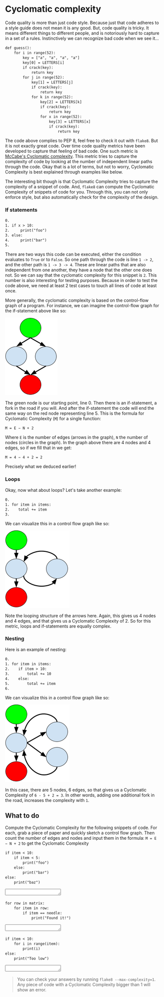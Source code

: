 # Cyclomatic complexity

Code quality is more than just code style. Because just that code adheres to a style guide does not mean it is any good. But, code quality is tricky. It means different things to different people, and is notoriously hard to capture in a set of a rules. Instinctively we can recognize bad code when we see it...

    def guess():
        for i in range(52):
            key = ["a", "a", "a", "a"]
            key[0] = LETTERS[i]
            if crack(key):
                return key
            for j in range(52):
                key[1] = LETTERS[j]
                if crack(key):
                    return key
                for k in range(52):
                    key[2] = LETTERS[k]
                    if crack(key):
                        return key
                    for x in range(52):
                        key[3] = LETTERS[x]
                        if crack(key):
                            return key

The code above complies to PEP 8, feel free to check it out with `flake8`. But it is not exactly great code. Over time code quality metrics have been developed to capture that feeling of bad code. One such metric is [McCabe's Cyclomatic complexity](https://en.wikipedia.org/wiki/Cyclomatic_complexity). This metric tries to capture the complexity of code by looking at the number of independent linear paths through the code. Okay that is a lot of terms, but not to worry, Cyclomatic Complexity is best explained through examples like below.

The interesting bit though is that Cyclomatic Complexity tries to capture the complexity of a snippet of code. And, `flake8` can compute the Cyclomatic Complexity of snippets of code for you. Through this, you can not only enforce style, but also automatically check for the complexity of the design.


### If statements

    0.
    1. if x > 10:
    2.     print("foo")
    3. else:
    4.     print("bar")
    5.

There are two ways this code can be executed, either the condition evaluates to `True` or to `False`. So one path through the code is line `1 -> 2`, and the other path is `1 -> 3 -> 4`. These are linear paths that are also independent from one another, they have a node that the other one does not. So we can say that the cyclomatic complexity for this snippet is `2`. This number is also interesting for testing purposes. Because in order to test the code above, we need at least 2 test cases to touch all lines of code at least once.

More generally, the cyclomatic complexity is based on the control-flow graph of a program. For instance, we can imagine the control-flow graph for the if-statement above like so:

![control flow](controlflow.png)

The green node is our starting point, line 0. Then there is an if-statement, a fork in the road if you will. And after the if-statement the code will end the same way on the red node representing line 5. This is the formula for Cyclomatic Complexity (`M`) for a single function:

    M = E − N + 2

Where `E` is the number of edges (arrows in the graph), `N` the number of nodes (circles in the graph). In the graph above there are 4 nodes and 4 edges, so if we fill that in we get:

    M = 4 − 4 + 2 = 2

Precisely what we deduced earlier!


### Loops

Okay, now what about loops? Let's take another example:

    0.
    1. for item in items:
    2.    total += item
    3.

We can visualize this in a control flow graph like so:

![control flow loop](controlflowloop.png)

Note the looping structure of the arrows here. Again, this gives us 4 nodes and 4 edges, and that gives us a Cyclomatic Complexity of 2. So for this metric, loops and if-statements are equally complex.


### Nesting

Here is an example of nesting:

    0.
    1. for item in items:
    2.    if item > 10:
    3.        total += 10
    4.    else:
    5.        total += item
    6.

We can visualize this in a control flow graph like so:

![control flow nesting](controlflownesting.png)

In this case, there are 5 nodes, 6 edges, so that gives us a Cyclomatic Complexity of `6 - 5 + 2 = 3`. In other words, adding one additional fork in the road, increases the complexity with `1`.


## What to do

Compute the Cyclomatic Complexity for the following snippets of code. For each, grab a piece of paper and quickly sketch a control flow graph. Then count the number of edges and nodes and input them in the formula: `M = E − N + 2` to get the Cyclomatic Complexity


    if item < 10:
        if item < 5:
            print("foo")
        else:
            print("bar")
    else:
        print("baz")


<textarea name="form[1]" rows="1" required=""></textarea>


    for row in matrix:
        for item in row:
            if item == needle:
                print("Found it!")


<textarea name="form[2]" rows="1" required=""></textarea>


    if item < 10:
        for i in range(item):
            print(i)
    else:
        print("Too low")


<textarea name="form[3]" rows="1" required=""></textarea>


> You can check your answers by running `flake8 --max-complexity=1`. Any piece of code with a Cyclomatic Complexity bigger than 1 will show an error.